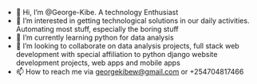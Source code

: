 - 👋 Hi, I’m @George-Kibe. A technology Enthusiast
- 👀 I’m interested in getting technological solutions in our daily activities. Automating most stuff, especially the boring stuff
- 🌱 I’m currently learning python for data analysis
- 💞️ I’m looking to collaborate on data analysis projects, full stack web development with special affiliation to python django website development projects, web apps and mobile apps
- 📫 How to reach me via georgekibew@gmail.com or +254704817466

<!---
George-Kibe/George-Kibe is a ✨ special ✨ repository because its `README.md` (this file) appears on your GitHub profile.
You can click the Preview link to take a look at your changes.
--->
